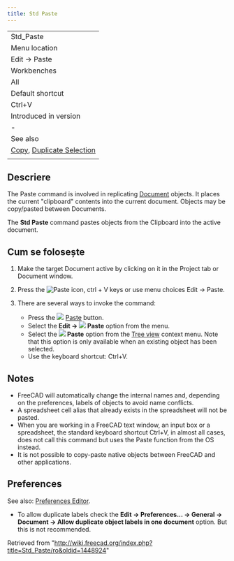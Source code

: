 ```yaml
---
title: Std Paste
---
```

|  |
| --- |
| Std\_Paste |
| Menu location |
| Edit → Paste |
| Workbenches |
| All |
| Default shortcut |
| Ctrl+V |
| Introduced in version |
| - |
| See also |
| [Copy](/Std_Copy "Std Copy"), [Duplicate Selection](/Std_DuplicateSelection "Std DuplicateSelection") |
|  |

## Descriere

The Paste command is involved in replicating [Document](/Document_structure "Document structure") objects. It places the current "clipboard" contents into the current document. Objects may be copy/pasted between Documents.

The **Std Paste** command pastes objects from the Clipboard into the active document.

## Cum se folosește

1. Make the target Document active by clicking on it in the Project tab or Document window.
2. Press the ![Paste](/images/Std_Paste.png) icon, ctrl + V keys or use menu choices Edit → Paste.

1. There are several ways to invoke the command:
   * Press the ![](/images/Std_Paste.svg) [Paste](/Std_Paste "Std Paste") button.
   * Select the **Edit → ![](/images/Std_Paste.svg) Paste** option from the menu.
   * Select the **![](/images/Std_Paste.svg) Paste** option from the [Tree view](/Tree_view "Tree view") context menu. Note that this option is only available when an existing object has been selected.
   * Use the keyboard shortcut: Ctrl+V.

## Notes

* FreeCAD will automatically change the internal names and, depending on the preferences, labels of objects to avoid name conflicts.
* A spreadsheet cell alias that already exists in the spreadsheet will not be pasted.
* When you are working in a FreeCAD text window, an input box or a spreadsheet, the standard keyboard shortcut Ctrl+V, in almost all cases, does not call this command but uses the Paste function from the OS instead.
* It is not possible to copy-paste native objects between FreeCAD and other applications.

## Preferences

See also: [Preferences Editor](/Preferences_Editor "Preferences Editor").

* To allow duplicate labels check the **Edit → Preferences... → General → Document → Allow duplicate object labels in one document** option. But this is not recommended.

Retrieved from "<http://wiki.freecad.org/index.php?title=Std_Paste/ro&oldid=1448924>"